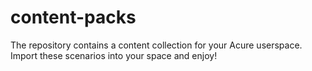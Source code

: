 # content-packs
The repository contains a content collection for your Acure userspace. Import these scenarios into your space and enjoy!
